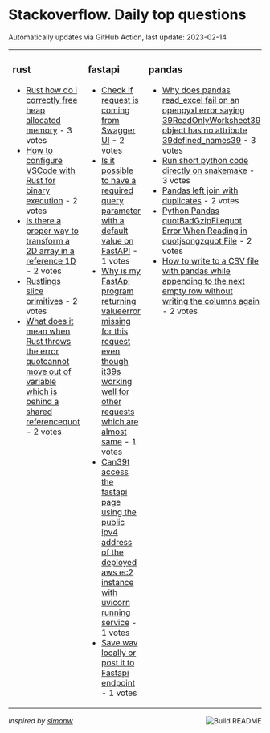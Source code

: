 # Stackoverflow. Daily top questions 

Automatically updates via GitHub Action, last update: <!-- date starts -->2023-02-14<!-- date ends -->


<table><tr><td valign="top" width="33%">

### rust
<!-- rust starts -->
* [Rust how do i correctly free heap allocated memory](https://stackoverflow.com/questions/75441199/rust-how-do-i-correctly-free-heap-allocated-memory) - 3 votes
* [How to configure VSCode with Rust for binary execution](https://stackoverflow.com/questions/75436664/how-to-configure-vscode-with-rust-for-binary-execution) - 2 votes
* [Is there a proper way to transform a 2D array in a reference 1D](https://stackoverflow.com/questions/75451936/is-there-a-proper-way-to-transform-a-2d-array-in-a-reference-1d) - 2 votes
* [Rustlings slice primitives](https://stackoverflow.com/questions/75448934/rustlings-slice-primitives) - 2 votes
* [What does it mean when Rust throws the error quotcannot move out of variable which is behind a shared referencequot](https://stackoverflow.com/questions/75434385/what-does-it-mean-when-rust-throws-the-error-cannot-move-out-of-variable-whi) - 2 votes
<!-- rust ends -->
</td><td valign="top" width="34%">


### fastapi
<!-- fastapi starts -->
* [Check if request is coming from Swagger UI](https://stackoverflow.com/questions/75449889/check-if-request-is-coming-from-swagger-ui) - 2 votes
* [Is it possible to have a required query parameter with a default value on FastAPI](https://stackoverflow.com/questions/75448722/is-it-possible-to-have-a-required-query-parameter-with-a-default-value-on-fastap) - 1 votes
* [Why is my FastApi program returning valueerror missing for this request even though it39s working well for other requests which are almost same](https://stackoverflow.com/questions/75449807/why-is-my-fastapi-program-returning-value-error-missing-for-this-request-even-th) - 1 votes
* [Can39t access the fastapi page using the public ipv4 address of the deployed aws ec2 instance with uvicorn running service](https://stackoverflow.com/questions/75446042/cant-access-the-fastapi-page-using-the-public-ipv4-address-of-the-deployed-aws) - 1 votes
* [Save wav locally or post it to Fastapi endpoint](https://stackoverflow.com/questions/75438849/save-wav-locally-or-post-it-to-fastapi-endpoint) - 1 votes
<!-- fastapi ends -->
</td><td valign="top" width="34%">


### pandas
<!-- pandas starts -->
* [Why does pandas read_excel fail on an openpyxl error saying 39ReadOnlyWorksheet39 object has no attribute 39defined_names39](https://stackoverflow.com/questions/75440354/why-does-pandas-read-excel-fail-on-an-openpyxl-error-saying-readonlyworksheet) - 3 votes
* [Run short python code directly on snakemake](https://stackoverflow.com/questions/75446361/run-short-python-code-directly-on-snakemake) - 3 votes
* [Pandas left join with duplicates](https://stackoverflow.com/questions/75441542/pandas-left-join-with-duplicates) - 2 votes
* [Python  Pandas quotBadGzipFilequot Error When Reading in quotjsongzquot File](https://stackoverflow.com/questions/75438003/python-pandas-badgzipfile-error-when-reading-in-json-gz-file) - 2 votes
* [How to write to a CSV file with pandas while appending to the next empty row without writing the columns again](https://stackoverflow.com/questions/75444637/how-to-write-to-a-csv-file-with-pandas-while-appending-to-the-next-empty-row-wit) - 2 votes
<!-- pandas ends -->
</td></tr></table>

<a href="https://github.com/hp0404/hp0404/actions"><img src="https://github.com/hp0404/hp0404/workflows/Build%20README/badge.svg" align="right" alt="Build README"></a> <p>*Inspired by  [simonw](https://github.com/simonw/simonw)*</p>
